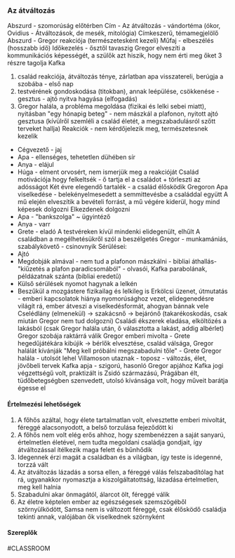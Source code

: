 ### Az átváltozás
Abszurd - szomorúság előtérben
Cím - Az átváltozás - vándortéma (ókor, Ovidius - Átváltozások, de mesék, mitológia)
Címkeszerű, témamegjelölő
Abszurd - Gregor reakciója (természetesként kezeli)
Műfaj - elbeszélés (hosszabb idő)
Időkezelés - ősztől tavaszig
Gregor elveszíti a kommunikációs képességét, a szülők azt hiszik, hogy nem érti meg őket
3 részre tagolja Kafka
1. család reakciója, átváltozás ténye, zárlatban apa visszatereli, berúgja a szobába - első nap
2. testvérének gondoskodása (titokban), annak leépülése, csökkenése - gesztus - ajtó nyitva hagyása (elfogadás)
3. Gregor halála, a probléma megoldása (fizikai és lelki sebei miatt), nyitásban "egy hónapig beteg" - nem mászkál a plafonon, nyitott ajtó gesztusa (kívülről szemléli a család életét, a megszabadulásról szőtt terveket hallja)
Reakciók - nem kérdőjelezik meg, természetesnek kezelik
- Cégvezető - jaj
- Apa - ellenséges, tehetetlen dühében sír
- Anya - elájul
- Húga - elment orvosért, nem ismerjük meg a reakcióját
Család motivációja hogy felkeltsék - ő tartja el a családot + törleszti az adósságot
Két évre elegendő tartalék - a család élősködik Gregoron
Apa viselkedése - belekényelmesedett a semmittevésbe a családdal együtt
A mű elején elveszítik a bevételi forrást, a mű végére kiderül, hogy mind képesek dolgozni
Elkezdenek dolgozni 
- Apa - "bankszolga" ~ ügyintéző
- Anya - varr
- Grete - eladó
A testvéreken kívül mindenki elidegenült, elhűlt
A családban a megélhetésükről szól a beszélgetés
Gregor - munkamániás, szabálykövető - csinovnyik
Sérülései:
- Ajtó
- Megdobják almával - nem tud a plafonon mászkálni - bibliai áthallás- "kiűzetés a plafon paradicsomából" - olvasói, Kafka parabolának, példázatnak szánta (bibliai eredetű)
- Külső sérülések nyomot hagynak a lelkén
- Beszűkül a mozgástere fizikailag és lelkileg is
Erkölcsi üzenet, útmutatás - emberi kapcsolatok hiánya nyomorúsághoz vezet, elidegenedésre világít rá, ember átveszi a viselkedésformát, ahogyan bánnak vele
Cselédlány (elmenekül) -> szakácsnő -> bejárónő (takarékoskodás, csak miután Gregor nem tud dolgozni)
Családi ékszerek eladása, elköltözés a lakásból (csak Gregor halála után, ő választotta a lakást, addig albérlet)
Gregor szobája raktárrá válik
Gregor emberi mivolta - Grete hegedűjátékára kibújik -> bérlők elvesztése, család válsága, Gregor halálát kívánják
"Meg kell próbálni megszabadulni tőle" - Grete
Gregor halála - utolsót lehel
Villamoson utaznak - toposz - változás, élet, jövőbeli tervek
Kafka apja - szigorú, hasonló Gregor apjához
Kafka jogi végzettségű volt, praktizált is
Zsidó származású, Prágában élt, tüdőbetegségben szenvedett, utolsó kívánsága volt, hogy műveit barátja égesse el
#### Értelmezési lehetőségek
1. A főhős azáltal, hogy élete tartalmatlan volt, elvesztette emberi mivoltát, féreggé alacsonyodott, a belső torzulása fejeződött ki
2. A főhős nem volt elég erős ahhoz, hogy szembenézzen a saját sanyarú, értelmetlen életével, nem tudta megoldani családja gondjait, így átváltozással ítélkezik maga felett és bűnhődik
3. Idegennek érzi magát a családban és a világban, így teste is idegenné, torzzá vált
4. Az átváltozás lázadás a sorsa ellen, a féreggé válás felszabadítólag hat rá, ugyanakkor nyomasztja a kiszolgáltatottság, lázadása értelmetlen, meg kell halnia
5. Szabadulni akar önmagától, álarcot ölt, féreggé válik
6. Az életre képtelen ember az egészségesek szemszögéből szörnyülködött, Samsa nem is változott féreggé, csak élősködő családja tekinti annak, valójában ők viselkednek szörnyként
#### Szereplők
#CLASSROOM 